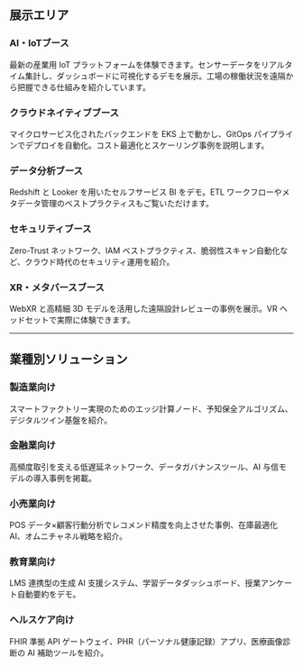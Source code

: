 ## 展示エリア

### AI・IoTブース
最新の産業用 IoT プラットフォームを体験できます。センサーデータをリアルタイム集計し、ダッシュボードに可視化するデモを展示。工場の稼働状況を遠隔から把握できる仕組みを紹介しています。

### クラウドネイティブブース
マイクロサービス化されたバックエンドを EKS 上で動かし、GitOps パイプラインでデプロイを自動化。コスト最適化とスケーリング事例を説明します。

### データ分析ブース
Redshift と Looker を用いたセルフサービス BI をデモ。ETL ワークフローやメタデータ管理のベストプラクティスもご覧いただけます。

### セキュリティブース
Zero-Trust ネットワーク、IAM ベストプラクティス、脆弱性スキャン自動化など、クラウド時代のセキュリティ運用を紹介。

### XR・メタバースブース
WebXR と高精細 3D モデルを活用した遠隔設計レビューの事例を展示。VR ヘッドセットで実際に体験できます。

---

## 業種別ソリューション

### 製造業向け
スマートファクトリー実現のためのエッジ計算ノード、予知保全アルゴリズム、デジタルツイン基盤を紹介。

### 金融業向け
高頻度取引を支える低遅延ネットワーク、データガバナンスツール、AI 与信モデルの導入事例を掲載。

### 小売業向け
POS データ×顧客行動分析でレコメンド精度を向上させた事例、在庫最適化 AI、オムニチャネル戦略を紹介。

### 教育業向け
LMS 連携型の生成 AI 支援システム、学習データダッシュボード、授業アンケート自動要約をデモ。

### ヘルスケア向け
FHIR 準拠 API ゲートウェイ、PHR（パーソナル健康記録）アプリ、医療画像診断の AI 補助ツールを紹介。
